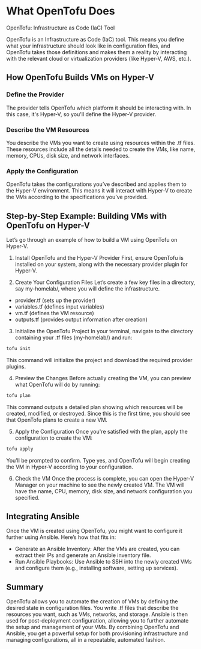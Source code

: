 # What OpenTofu Does

OpenTofu: Infrastructure as Code (IaC) Tool

OpenTofu is an Infrastructure as Code (IaC) tool. This means you define what your infrastructure should look like in configuration files, and OpenTofu takes those definitions and makes them a reality by interacting with the relevant cloud or virtualization providers (like Hyper-V, AWS, etc.).

## How OpenTofu Builds VMs on Hyper-V

### Define the Provider

The provider tells OpenTofu which platform it should be interacting with. In this case, it's Hyper-V, so you'll define the Hyper-V provider.

### Describe the VM Resources

You describe the VMs you want to create using resources within the .tf files. These resources include all the details needed to create the VMs, like name, memory, CPUs, disk size, and network interfaces.

### Apply the Configuration

OpenTofu takes the configurations you’ve described and applies them to the Hyper-V environment. This means it will interact with Hyper-V to create the VMs according to the specifications you’ve provided.

## Step-by-Step Example: Building VMs with OpenTofu on Hyper-V

Let’s go through an example of how to build a VM using OpenTofu on Hyper-V.

1. Install OpenTofu and the Hyper-V Provider
First, ensure OpenTofu is installed on your system, along with the necessary provider plugin for Hyper-V.

2. Create Your Configuration Files
Let’s create a few key files in a directory, say my-homelab/, where you will define the infrastructure.

- provider.tf (sets up the provider)
- variables.tf (defines input variables)
- vm.tf (defines the VM resource)
- outputs.tf (provides output information after creation)

3. Initialize the OpenTofu Project
In your terminal, navigate to the directory containing your .tf files (my-homelab/) and run:

```tf
tofu init
```

This command will initialize the project and download the required provider plugins.

4. Preview the Changes
Before actually creating the VM, you can preview what OpenTofu will do by running:

```tf
tofu plan
```

This command outputs a detailed plan showing which resources will be created, modified, or destroyed. Since this is the first time, you should see that OpenTofu plans to create a new VM.

5. Apply the Configuration
Once you're satisfied with the plan, apply the configuration to create the VM:

```tf
tofu apply
```

You’ll be prompted to confirm. Type yes, and OpenTofu will begin creating the VM in Hyper-V according to your configuration.

6. Check the VM
Once the process is complete, you can open the Hyper-V Manager on your machine to see the newly created VM. The VM will have the name, CPU, memory, disk size, and network configuration you specified.

## Integrating Ansible

Once the VM is created using OpenTofu, you might want to configure it further using Ansible. Here’s how that fits in:

- Generate an Ansible Inventory: After the VMs are created, you can extract their IPs and generate an Ansible inventory file.
- Run Ansible Playbooks: Use Ansible to SSH into the newly created VMs and configure them (e.g., installing software, setting up services).

## Summary

OpenTofu allows you to automate the creation of VMs by defining the desired state in configuration files. You write .tf files that describe the resources you want, such as VMs, networks, and storage. Ansible is then used for post-deployment configuration, allowing you to further automate the setup and management of your VMs. By combining OpenTofu and Ansible, you get a powerful setup for both provisioning infrastructure and managing configurations, all in a repeatable, automated fashion.
